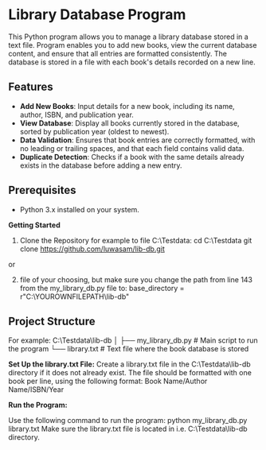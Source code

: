 # Library Database Program

This Python program allows you to manage a library database stored in a text file. 
Program enables you to add new books, view the current database content, and ensure that all entries are formatted consistently. 
The database is stored in a file with each book's details recorded on a new line.

## Features

- **Add New Books**: Input details for a new book, including its name, author, ISBN, and publication year.
- **View Database**: Display all books currently stored in the database, sorted by publication year (oldest to newest).
- **Data Validation**: Ensures that book entries are correctly formatted, with no leading or trailing spaces, and that each field contains valid data.
- **Duplicate Detection**: Checks if a book with the same details already exists in the database before adding a new entry.

## Prerequisites

- Python 3.x installed on your system.

**Getting Started**
1) Clone the Repository for example to file C:\Testdata\:
cd C:\Testdata
git clone https://github.com/luwasam/lib-db.git

or

2) file of your choosing, but make sure you change the path from line 143 from the my_library_db.py file to:
base_directory = r"C:\YOUROWNFILEPATH\lib-db" 

## Project Structure

For example:
C:\Testdata\lib-db
│
├── my_library_db.py    # Main script to run the program
└── library.txt         # Text file where the book database is stored


**Set Up the library.txt File:**
Create a library.txt file in the C:\Testdata\lib-db directory if it does not already exist.
The file should be formatted with one book per line, using the following format:
Book Name/Author Name/ISBN/Year

**Run the Program:**

Use the following command to run the program:
python my_library_db.py library.txt
Make sure the library.txt file is located in i.e. C:\Testdata\lib-db directory.
